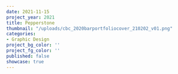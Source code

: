 ```yaml
---
date: 2021-11-15
project_year: 2021
title: Pepperstone
thumbnail: "/uploads/cbc_2020barportfoliocover_210202_v01.png"
categories:
- Graphic Design
project_bg_color: ''
project_fg_color: ''
published: false
showcase: true
---
```

<gallery class="col-med-2"> 

</gallery>
